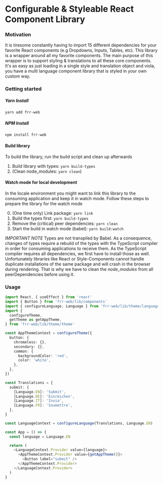 # Configurable & Styleable React Component Library

### Motivation

It is tiresome constantly having to import 15 different dependencies for your favorite React components (e.g Dropdowns, Inputs, Tables, etc). This library is a wrapper around all my favorite components. The main purpose of this wrapper is to support styling & translations to all these core components. It's as easy as just loading in a single style and translation object and viola, you have a multi language component library that is styled in your own custom way.

### Getting started

##### Yarn Install

```
yarn add frr-web
```

##### NPM Install

```
npm install frr-web
```

#### Build library

To build the library, run the build script and clean up afterwards
1. Build library with types: `yarn build-types`
2. (Clean node_modules: `yarn clean`)

#### Watch mode for local development

In the locale environment you might want to link this library to the consuming application and keep it in watch mode. Follow these steps to prepare the library for the watch mode

0. (One time only) Link package: `yarn link`
1. Build the types first: `yarn build-types`
2. Remove the (critical) peer dependencies: `yarn clean`
3. Start the build in watch mode (babel): `yarn build:watch`

*IMPORTANT NOTE* Types are not transpiled by Babel. As a consequence, changes of types require a rebuild of the types with the TypeScript compiler in order for consuming applications to receive them.
As the TypeScript compiler requires all dependencies, we first have to install those as well. Unfortunately libraries like React or Style-Components cannot handle duplicate installations of the same package and will crash in the browser during rendering.
That is why we have to clean the _node_modules_ from all peerDependencies before using it.

### Usage

```ts
import React, { useEffect } from 'react'
import { Button } from 'frr-web/lib/components'
import { configureLanguage, Language } from 'frr-web/lib/theme/language'
import {
  configureTheme,
  getTheme as getAppTheme,
} from 'frr-web/lib/theme/theme'

const AppThemeContext = configureTheme({
  button: {
    chromeless: {},
    secondary: {},
    common: {
      backgroundColor: 'red',
      color: 'white',
    },
  },
})

const Translations = {
  submit: {
    [Language.EN]: 'Submit',
    [Language.DE]: 'Einreichen',
    [Language.IT]: 'Invia',
    [Language.FR]: 'Soumettre',
  },
}

const LanguageContext = configureLanguage(Translations, Language.EN)

const App = () => {
  const language = Language.EN

  return (
    <LanguageContext.Provider value={language}>
      <AppThemeContext.Provider value={getAppTheme()}>
        <Button label="submit" />
      </AppThemeContext.Provider>
    </LanguageContext.Provider>
  )
}
```
